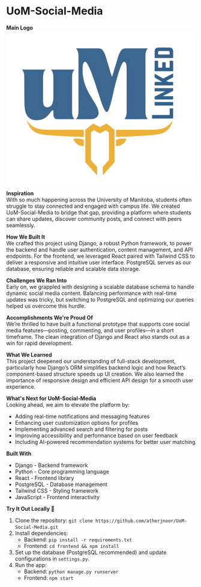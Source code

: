 # UoM-Social-Media

**Main Logo**  
![Logo](https://raw.githubusercontent.com/atherjnoor/UoM-Social-Media-/main/UMLinked/assets/Logo.png)

**Inspiration**  
With so much happening across the University of Manitoba, students often struggle to stay connected and engaged with campus life. We created UoM-Social-Media to bridge that gap, providing a platform where students can share updates, discover community posts, and connect with peers seamlessly.

**How We Built It**  
We crafted this project using Django, a robust Python framework, to power the backend and handle user authentication, content management, and API endpoints. For the frontend, we leveraged React paired with Tailwind CSS to deliver a responsive and intuitive user interface. PostgreSQL serves as our database, ensuring reliable and scalable data storage.

**Challenges We Ran Into**  
Early on, we grappled with designing a scalable database schema to handle dynamic social media content. Balancing performance with real-time updates was tricky, but switching to PostgreSQL and optimizing our queries helped us overcome this hurdle.

**Accomplishments We're Proud Of**  
We’re thrilled to have built a functional prototype that supports core social media features—posting, commenting, and user profiles—in a short timeframe. The clean integration of Django and React also stands out as a win for rapid development.

**What We Learned**  
This project deepened our understanding of full-stack development, particularly how Django’s ORM simplifies backend logic and how React’s component-based structure speeds up UI creation. We also learned the importance of responsive design and efficient API design for a smooth user experience.

**What's Next for UoM-Social-Media**  
Looking ahead, we aim to elevate the platform by:  
- Adding real-time notifications and messaging features  
- Enhancing user customization options for profiles  
- Implementing advanced search and filtering for posts  
- Improving accessibility and performance based on user feedback  
- Including AI-powered recommendation systems for better user matching  

**Built With**  
- Django - Backend framework  
- Python - Core programming language  
- React - Frontend library  
- PostgreSQL - Database management  
- Tailwind CSS - Styling framework  
- JavaScript - Frontend interactivity  

**Try It Out Locally 🚀**  
1. Clone the repository: `git clone https://github.com/atherjnoor/UoM-Social-Media.git`  
2. Install dependencies:  
   - Backend: `pip install -r requirements.txt`  
   - Frontend: `cd frontend && npm install`  
3. Set up the database (PostgreSQL recommended) and update configurations in `settings.py`.  
4. Run the app:  
   - Backend: `python manage.py runserver`  
   - Frontend: `npm start`



